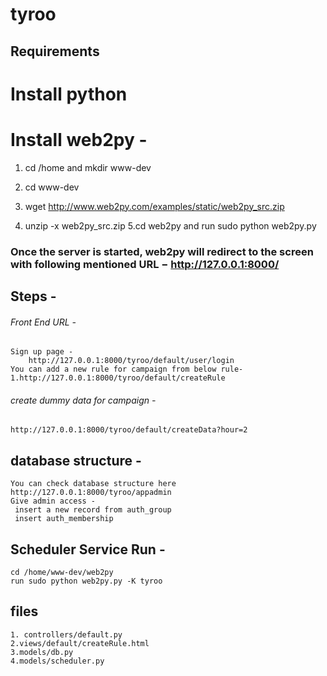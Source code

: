 # tyroo
## Requirements

# Install python


# Install web2py - 

1. cd /home and mkdir www-dev

2. cd www-dev
3. wget http://www.web2py.com/examples/static/web2py_src.zip
4. unzip -x web2py_src.zip
5.cd web2py and run sudo python web2py.py

### Once the server is started, web2py will redirect to the screen with following mentioned URL − http://127.0.0.1:8000/


## Steps - 

###### Front End URL -
	Sign up page -
		http://127.0.0.1:8000/tyroo/default/user/login
	You can add a new rule for campaign from below rule-
	1.http://127.0.0.1:8000/tyroo/default/createRule 

###### create dummy data for campaign -

	http://127.0.0.1:8000/tyroo/default/createData?hour=2

## database structure - 
	You can check database structure here
	http://127.0.0.1:8000/tyroo/appadmin
	Give admin access - 
	 insert a new record from auth_group
	 insert auth_membership 

## Scheduler Service Run - 
	cd /home/www-dev/web2py
	run sudo python web2py.py -K tyroo


## files
	1. controllers/default.py
	2.views/default/createRule.html
	3.models/db.py
	4.models/scheduler.py





   